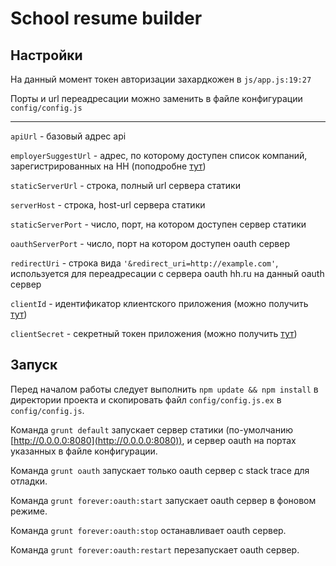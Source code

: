 # School resume builder

## Настройки
На данный момент токен авторизации захардкожен в `js/app.js:19:27`

Порты и url переадресации можно заменить в файле конфигурации 
`config/config.js`

---

`apiUrl` - базовый адрес api

`employerSuggestUrl` - адрес, по которому доступен список компаний, зарегистрированных на HH
(поподробне [тут](https://github.com/hhru/api/blob/7f443c4548e4d5b98371600d9061746eea610eff/docs/employers.md))

`staticServerUrl` - строка, полный url сервера статики

`serverHost` - строка, host-url сервера статики

`staticServerPort` - число, порт, на котором доступен сервер статики

`oauthServerPort` - число, порт на котором доступен oauth сервер

`redirectUri` - строка вида `'&redirect_uri=http://example.com'`, используется для переадресации с сервера oauth hh.ru на данный oauth сервер 

`clientId` - идентификатор клиентского приложения
(можно получить [тут](https://dev.hh.ru]))

`clientSecret` - секретный токен приложения
(можно получить [тут](https://dev.hh.ru]))

## Запуск
Перед началом работы следует выполнить `npm update && npm install` в директории проекта и скопировать файл `config/config.js.ex` в `config/config.js`.

Команда `grunt default` запускает сервер статики (по-умолчанию [http://0.0.0.0:8080](http://0.0.0.0:8080)), и сервер oauth на портах указанных в файле конфигурации.

Команда `grunt oauth` запускает только oauth сервер с stack trace для отладки.

Команда `grunt forever:oauth:start` запускает oauth сервер в фоновом режиме.

Команда `grunt forever:oauth:stop` останавливает oauth сервер. 

Команда `grunt forever:oauth:restart` перезапускает oauth сервер.
